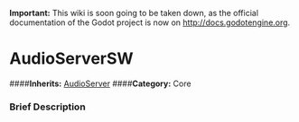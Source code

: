 **Important:** This wiki is soon going to be taken down, as the official documentation of the Godot project is now on http://docs.godotengine.org.

#  AudioServerSW  
####**Inherits:** [AudioServer](class_audioserver)
####**Category:** Core

###  Brief Description  


